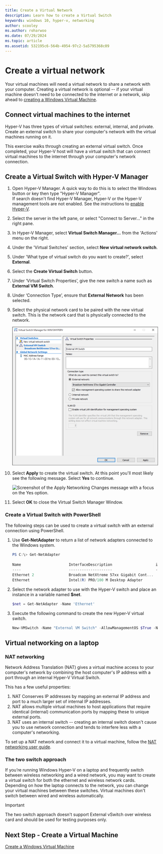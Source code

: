 ```yaml
---
title: Create a Virtual Network 
description: Learn how to create a Virtual Switch 
keywords: windows 10, hyper-v, networking
author: scooley
ms.author: roharwoo
ms.date: 07/29/2024
ms.topic: article
ms.assetid: 532195c6-564b-4954-97c2-5a5795368c09
---
```


# Create a virtual network

Your virtual machines will need a virtual network to share a network with your computer. Creating a virtual network is optional -- if your virtual machine doesn't need to be connected to the internet or a network, skip ahead to [creating a Windows Virtual Machine](create-virtual-machine.md).

## Connect virtual machines to the internet

Hyper-V has three types of virtual switches: external, internal, and private. Create an external switch to share your computer's network with the virtual machines running on it.

This exercise walks through creating an external virtual switch. Once completed, your Hyper-V host will have a virtual switch that can connect virtual machines to the internet through your computer's network connection.

## Create a Virtual Switch with Hyper-V Manager

1. Open Hyper-V Manager. A quick way to do this is to select the Windows button or key then type "Hyper-V Manager".  
If search doesn't find Hyper-V Manager, Hyper-V or the Hyper-V management tools are not enabled. See the instructions to [enable Hyper-V](/windows-server/virtualization/hyper-v/get-started/install-the-hyper-v-role-on-windows-server).

1. Select the server in the left pane, or select "Connect to Server..." in the right pane.

1. In Hyper-V Manager, select **Virtual Switch Manager...** from the 'Actions' menu on the right.

1. Under the 'Virtual Switches' section, select **New virtual network switch**.

1. Under 'What type of virtual switch do you want to create?', select **External**.

1. Select the **Create Virtual Switch** button.

1. Under ‘Virtual Switch Properties’, give the new switch a name such as **External VM Switch**.

1. Under ‘Connection Type’, ensure that **External Network** has been selected.

1. Select the physical network card to be paired with the new virtual switch. This is the network card that is physically connected to the network.  

    ![Screenshot of the Virtual Switch Properties section of the Virtual Switch Manager pane.](media/new-switch-upd.png)

1. Select **Apply** to create the virtual switch. At this point you'll most likely see the following message. Select **Yes** to continue.

    ![Screenshot of the Apply Networking Changes message with a focus on the Yes option.](media/pen_changes_upd.png)  

1. Select **OK** to close the Virtual Switch Manager Window.

### Create a Virtual Switch with PowerShell

The following steps can be used to create a virtual switch with an external connection using PowerShell.

1. Use **Get-NetAdapter** to return a list of network adapters connected to the Windows system.

    ```powershell
    PS C:\> Get-NetAdapter

    Name                      InterfaceDescription                    ifIndex Status       MacAddress             LinkSpeed
    ----                      --------------------                    ------- ------       ----------             ---------
    Ethernet 2                Broadcom NetXtreme 57xx Gigabit Cont...       5 Up           BC-30-5B-A8-C1-7F         1 Gbps
    Ethernet                  Intel(R) PRO/100 M Desktop Adapter            3 Up           00-0E-0C-A8-DC-31        10 Mbps  
    ```

1. Select the network adapter to use with the Hyper-V switch and place an instance in a variable named **$net**.

    ```powershell
    $net = Get-NetAdapter -Name 'Ethernet'
    ```

1. Execute the following command to create the new Hyper-V virtual switch.

    ```powershell
    New-VMSwitch -Name "External VM Switch" -AllowManagementOS $True -NetAdapterName $net.Name
    ```

## Virtual networking on a laptop

### NAT networking

Network Address Translation (NAT) gives a virtual machine access to your computer's network by combining the host computer's IP address with a port through an internal Hyper-V Virtual Switch.

This has a few useful properties:

1. NAT Conserves IP addresses by mapping an external IP address and port to a much larger set of internal IP addresses.
1. NAT allows multiple virtual machines to host applications that require identical (internal) communication ports by mapping these to unique external ports.
1. NAT uses an internal switch -- creating an internal switch doesn't cause you to use network connection and tends to interfere less with a computer's networking.

To set up a NAT network and connect it to a virtual machine, follow the [NAT networking user guide](/virtualization/hyper-v-on-windows/user-guide/setup-nat-network).

### The two switch approach

If you’re running Windows Hyper-V on a laptop and frequently switch between wireless networking and a wired network, you may want to create a virtual switch for both the ethernet and wireless network cards. Depending on how the laptop connects to the network, you can change your virtual machines between these switches. Virtual machines don't switch between wired and wireless automatically.

>[!IMPORTANT]
>The two switch approach doesn't support External vSwitch over wireless card and should be used for testing purposes only.

## Next Step - Create a Virtual Machine

[Create a Windows Virtual Machine](create-virtual-machine.md)
